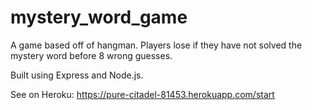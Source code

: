 # mystery_word_game

A game based off of hangman. Players lose if they have not solved the mystery word before 8 wrong guesses.

Built using Express and Node.js. 

See on Heroku: https://pure-citadel-81453.herokuapp.com/start
